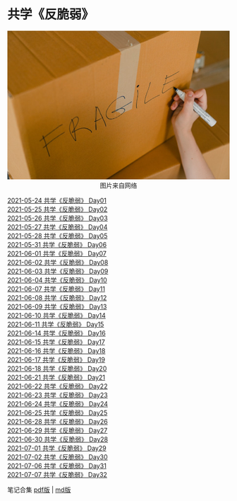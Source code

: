 # 共学《反脆弱》
<div align=center>

![刘心泉说](https://github.com/unetman/works/blob/master/resources/2021/20210709001.jpg?raw=true)  
图片来自网络

<div align=left>

[2021-05-24 共学《反脆弱》 Day01](https://github.com/unetman/works/blob/master/reading_notes/antifragile/Day01.md)  
[2021-05-25 共学《反脆弱》 Day02](https://github.com/unetman/works/blob/master/reading_notes/antifragile/Day02.md)  
[2021-05-26 共学《反脆弱》 Day03](https://github.com/unetman/works/blob/master/reading_notes/antifragile/Day03.md)  
[2021-05-27 共学《反脆弱》 Day04](https://github.com/unetman/works/blob/master/reading_notes/antifragile/Day04.md)  
[2021-05-28 共学《反脆弱》 Day05](https://github.com/unetman/works/blob/master/reading_notes/antifragile/Day05.md)  
[2021-05-31 共学《反脆弱》 Day06](https://github.com/unetman/works/blob/master/reading_notes/antifragile/Day06.md)  
[2021-06-01 共学《反脆弱》 Day07](https://github.com/unetman/works/blob/master/reading_notes/antifragile/Day07.md)  
[2021-06-02 共学《反脆弱》 Day08](https://github.com/unetman/works/blob/master/reading_notes/antifragile/Day08.md)  
[2021-06-03 共学《反脆弱》 Day09](https://github.com/unetman/works/blob/master/reading_notes/antifragile/Day09.md)  
[2021-06-04 共学《反脆弱》 Day10](https://github.com/unetman/works/blob/master/reading_notes/antifragile/Day10.md)  
[2021-06-07 共学《反脆弱》 Day11](https://github.com/unetman/works/blob/master/reading_notes/antifragile/Day11.md)  
[2021-06-08 共学《反脆弱》 Day12](https://github.com/unetman/works/blob/master/reading_notes/antifragile/Day12.md)  
[2021-06-09 共学《反脆弱》 Day13](https://github.com/unetman/works/blob/master/reading_notes/antifragile/Day13.md)  
[2021-06-10 共学《反脆弱》 Day14](https://github.com/unetman/works/blob/master/reading_notes/antifragile/Day14.md)  
[2021-06-11 共学《反脆弱》 Day15](https://github.com/unetman/works/blob/master/reading_notes/antifragile/Day15.md)  
[2021-06-14 共学《反脆弱》 Day16](https://github.com/unetman/works/blob/master/reading_notes/antifragile/Day16.md)  
[2021-06-15 共学《反脆弱》 Day17](https://github.com/unetman/works/blob/master/reading_notes/antifragile/Day17.md)  
[2021-06-16 共学《反脆弱》 Day18](https://github.com/unetman/works/blob/master/reading_notes/antifragile/Day18.md)  
[2021-06-17 共学《反脆弱》 Day19](https://github.com/unetman/works/blob/master/reading_notes/antifragile/Day19.md)  
[2021-06-18 共学《反脆弱》 Day20](https://github.com/unetman/works/blob/master/reading_notes/antifragile/Day20.md)  
[2021-06-21 共学《反脆弱》 Day21](https://github.com/unetman/works/blob/master/reading_notes/antifragile/Day21.md)  
[2021-06-22 共学《反脆弱》 Day22](https://github.com/unetman/works/blob/master/reading_notes/antifragile/Day22.md)  
[2021-06-23 共学《反脆弱》 Day23](https://github.com/unetman/works/blob/master/reading_notes/antifragile/Day23.md)  
[2021-06-24 共学《反脆弱》 Day24](https://github.com/unetman/works/blob/master/reading_notes/antifragile/Day24.md)  
[2021-06-25 共学《反脆弱》 Day25](https://github.com/unetman/works/blob/master/reading_notes/antifragile/Day25.md)  
[2021-06-28 共学《反脆弱》 Day26](https://github.com/unetman/works/blob/master/reading_notes/antifragile/Day26.md)  
[2021-06-29 共学《反脆弱》 Day27](https://github.com/unetman/works/blob/master/reading_notes/antifragile/Day27.md)  
[2021-06-30 共学《反脆弱》 Day28](https://github.com/unetman/works/blob/master/reading_notes/antifragile/Day28.md)  
[2021-07-01 共学《反脆弱》 Day29](https://github.com/unetman/works/blob/master/reading_notes/antifragile/Day29.md)  
[2021-07-02 共学《反脆弱》 Day30](https://github.com/unetman/works/blob/master/reading_notes/antifragile/Day30.md)  
[2021-07-06 共学《反脆弱》 Day31](https://github.com/unetman/works/blob/master/reading_notes/antifragile/Day31-reaction.md)  
[2021-07-07 共学《反脆弱》 Day32](https://github.com/unetman/works/blob/master/reading_notes/antifragile/Day32-summary.md)  

笔记合集 [pdf版](https://github.com/unetman/works/blob/master/reading_notes/antifragile/antifragile_all.pdf) | [md版](https://github.com/unetman/works/blob/master/reading_notes/antifragile/antifragile_all.md)